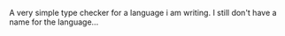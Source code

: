 A very simple type checker for a language i am writing.
I still don't have a name for the language...
